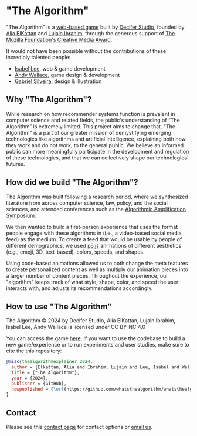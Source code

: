 # "The Algorithm"

"The Algorithm" is a [web-based game](www.whatsthealgorithm.com) built by [Decifer Studio](http://decifer.tech), founded by [Alia ElKattan](aliaelkattan.com) and [Lujain Ibrahim](lujainibrahim.com), through the generous support of [The Mozilla Foundation's Creative Media Award](https://foundation.mozilla.org/en/blog/announcing-11-projects-exploring-ai-and-responsible-design/).

It would not have been possible without the contributions of these incredibly talented people: 

* [Isabel Lee](http://isabellee.me/), web & game development
* [Andy Wallace](https://andymakes.com/), game design & development
* [Gabriel Silveira](https://gabrielsilveira.com/), design & illustration

## Why "The Algorithm"? 
While research on how recommender systems function is prevalent in computer science and related fields, the public's understanding of “The Algorithm” is extremely limited. This project aims to change that. "The Algorithm" is a part of our greater mission of demystifying emerging technologies like algorithms and artificial intelligence, explaining both how they work and do not work, to the general public. We believe an informed public can more meaningfully participate in the development and regulation of these technologies, and that we can collectively shape our technological futures.

## How did we build "The Algorithm"?

The Algorithm was built following a research period, where we synthesized literature from across computer science, law, policy, and the social sciences, and attended conferences such as the <a href="https://knightcolumbia.org/events/optimizing-for-what-algorithmic-amplification-and-society" target="_blank" class="about-links">Algorithmic Amplification Symposium</a>.

We then wanted to build a first-person experience that uses the format people engage with these algorithms in (i.e., a video-based social media feed) as the medium. To create a feed that would be usable by people of different demographics, we used <a href="https://p5js.org/" target="_blank" class="about-links">p5.js</a> animations of different aesthetics (e.g., emoji, 3D, text-based), colors, speeds, and shapes.

Using code-based animations allowed us to both change the meta features to create personalized content as well as multiply our animation pieces into a larger number of content pieces. Throughout the experience, our "algorithm" keeps track of what style, shape, color, and speed the user interacts with, and adjusts its recommendations accordingly.

## How to use "The Algorithm"

The Algorithm © 2024 by Decifer Studio, Alia ElKattan, Lujain Ibrahim, Isabel Lee, Andy Wallace is licensed under CC BY-NC 4.0 

You can access the game [here](https://www.whatsthealgorithm.com). If you want to use the codebase to build a new game/experience or to run experiments and user studies, make sure to cite the this repository:

```BibTeX
@misc{thealgorithmexplainer_2024,
  author = {Elkattan, Alia and Ibrahim, Lujain and Lee, Isabel and Wallace, Andy},
  title = {"The Algorithm"},
  year = {2024},
  publisher = {GitHub},
  howpublished = {\url{https://github.com/whatsthealgorithm/whatsthealgorithm}},
}
```
## Contact

Please see this [contact page](https://whatsthealgorithm.com/contact.html) for contact options or [email us](mailto:info@decifer.tech). 
